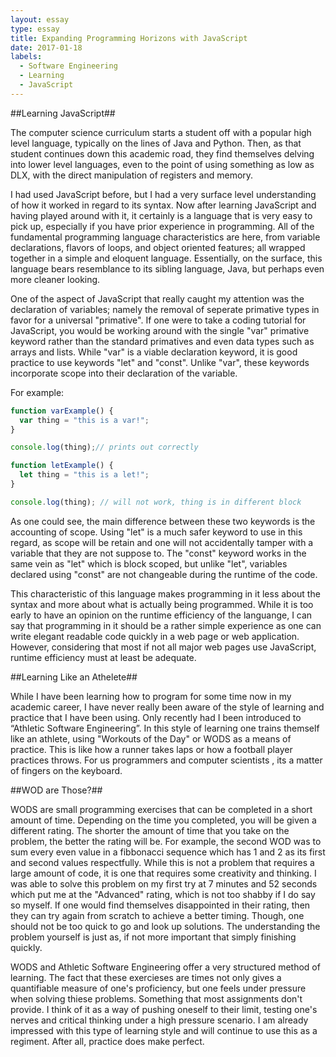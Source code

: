 ```yaml
---
layout: essay
type: essay
title: Expanding Programming Horizons with JavaScript
date: 2017-01-18
labels:
  - Software Engineering
  - Learning
  - JavaScript
---
```


##Learning JavaScript##

  The computer science curriculum starts a student off with a popular high level language, typically on the lines of Java and Python. Then, as that student continues down this academic road, they find themselves delving into lower level languages, even to the point of using something as low as DLX, with the direct manipulation of registers and memory. 

  I had used JavaScript before, but I had a very surface level understanding of how it worked in regard to its syntax. Now after learning JavaScript and having played around with it, it certainly is a language that is very easy to pick up, especially if you have prior experience in programming. All of the fundamental programming language characteristics are here, from variable declarations, flavors of loops, and object oriented features; all wrapped together in a simple and eloquent language. Essentially, on the surface, this language bears resemblance to its sibling language, Java, but perhaps even more cleaner looking.

  One of the aspect of JavaScript that really caught my attention was the declaration of variables; namely the removal of seperate primative types in favor for a universal "primative". If one were to take a coding tutorial for JavaScript, you would be working around with the single "var" primative keyword rather than the standard primatives and even data types such as arrays and lists. While "var" is a viable declaration keyword, it is good practice to use keywords "let" and "const". Unlike "var", these keywords incorporate scope into their declaration of the variable. 

For example: 

```javascript
function varExample() {
  var thing = "this is a var!";
}

console.log(thing);// prints out correctly
```
```javascript
function letExample() {
  let thing = "this is a let!";
}

console.log(thing); // will not work, thing is in different block
```
  As one could see, the main difference between these two keywords is the accounting of scope. Using "let" is a much safer keyword to use in this regard, as scope will be retain and one will not accidentally tamper with a variable that they are not suppose to. The "const" keyword works in the same vein as "let" which is block scoped, but unlike "let", variables declared using "const" are not changeable during the runtime of the code. 


  This characteristic of this language makes programming in it less about the syntax and more about what is actually being programmed. While it is too early to have an opinion on the runtime efficiency of the languange, I can say that programming in it should be a rather simple experience as one can write elegant readable code quickly in a web page or web application. However, considering that most if not all major web pages use JavaScript, runtime efficiency must at least be adequate. 

##Learning Like an Athelete##

  While I have been learning how to program for some time now in my academic career, I have never really been aware of the style of learning and practice that I have been using. Only recently had I been introduced to “Athletic Software Engineering”. In this style of learning one trains themself like an athlete, using "Workouts of the Day" or WODS as a means of practice. This is like how a runner takes laps or how a football player practices throws. For us programmers and computer scientists , its a matter of fingers on the keyboard. 

##WOD are Those?##

  WODS are small programming exercises that can be completed in a short amount of time. Depending on the time you completed, you will be given a different rating. The shorter the amount of time that you take on the problem, the better the rating will be. For example, the second WOD was to sum every even value in a fibbonacci sequence which has 1 and 2 as its first and second values respectfully. While this is not a problem that requires a large amount of code, it is one that requires some creativity and thinking. I was able to solve this problem on my first try at 7 minutes and 52 seconds which put me at the "Advanced" rating, which is not too shabby if I do say so myself. If one would find themselves disappointed in their rating, then they can try again from scratch to achieve a better timing. Though, one should not be too quick to go and look up solutions. The understanding the problem yourself is just as, if not more important that simply finishing quickly. 

  WODS and Athletic Software Engineering offer a very structured method of learning. The fact that these exercieses are times not only gives a quantifiable measure of one's proficiency, but one feels under pressure when solving thiese problems. Something that most assignments don't provide. I think of it as a way of pushing oneself to their limit, testing one's nerves and critical thinking under a high pressure scenario. I am already impressed with this type of learning style and will continue to use this as a regiment. After all, practice does make perfect. 


